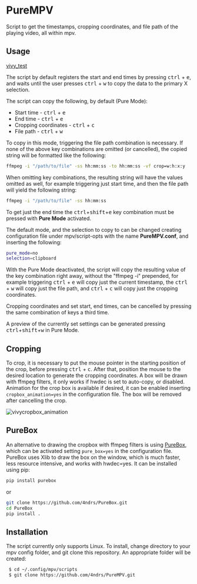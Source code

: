 # PureMPV

Script to get the timestamps, cropping coordinates, and file path of the playing video, all within mpv.

## Usage

[vivy_test](https://user-images.githubusercontent.com/31898900/186554920-6ae33c4a-e510-4109-87f4-17ec1f19ca51.webm)


The script by default registers the start and end times by pressing <kbd>ctrl</kbd> + <kbd>e</kbd>, and waits until the user presses <kbd>ctrl</kbd> + <kbd>w</kbd> to copy the data to the primary X selection.

The script can copy the following, by default (Pure Mode):

- Start time - <kbd>ctrl</kbd> + <kbd>e</kbd>
- End time - <kbd>ctrl</kbd> + <kbd>e</kbd>
- Cropping coordinates - <kbd>ctrl</kbd> + <kbd>c</kbd>
- File path - <kbd>ctrl</kbd> + <kbd>w</kbd>

To copy in this mode, triggering the file path combination is necessary. If none of the above key combinations are omitted (or cancelled), the copied string will be formatted like the following:
```bash
ffmpeg -i "/path/to/file" -ss hh:mm:ss -to hh:mm:ss -vf crop=w:h:x:y
```
When omitting key combinations, the resulting string will have the values omitted as well, for example triggering just start time, and then the file path will yield the following string:
```bash
ffmpeg -i "/path/to/file" -ss hh:mm:ss
```

To get just the end time the <kbd>ctrl</kbd>+<kbd>shift</kbd>+<kbd>e</kbd> key combination must be pressed with **Pure Mode** activated.

The default mode, and the selection to copy to can be changed creating configuration file under mpv/script-opts with the name **PureMPV.conf**, and inserting the following:
```bash
pure_mode=no
selection=clipboard
```
With the Pure Mode deactivated, the script will copy the resulting value of the key combination right away, without the "ffmpeg -i" prepended, for example triggering <kbd>ctrl</kbd> + <kbd>e</kbd> will copy just the current timestamp, the <kbd>ctrl</kbd> + <kbd>w</kbd> will copy just the file path, and <kbd>ctrl</kbd> + <kbd>c</kbd> will copy just the cropping coordinates.

Cropping coordinates and set start, end times, can be cancelled by pressing the same combination of keys a third time.

A preview of the currently set settings can be generated pressing <kbd>ctrl</kbd>+<kbd>shift</kbd>+<kbd>w</kbd> in Pure Mode.

## Cropping
To crop, it is necessary to put the mouse pointer in the starting position of the crop, before pressing <kbd>ctrl</kbd> + <kbd>c</kbd>. After that, position the mouse to the desired location to generate the cropping coordinates. A box will be drawn with ffmpeg filters, it only works if hwdec is set to auto-copy, or disabled. Animation for the crop box is available if desired, it can be enabled inserting ```cropbox_animation=yes``` in the configuration file. The box will be removed after cancelling the crop.

![vivycropbox_animation](https://user-images.githubusercontent.com/31898900/185887111-207cfa6b-610f-4952-a07e-58adafe7a3f9.gif)

## PureBox
An alternative to drawing the cropbox with ffmpeg filters is using [PureBox](https://github.com/4ndrs/PureBox), which can be activated setting ```pure_box=yes``` in the configuration file. PureBox uses Xlib to draw the box on the window, which is much faster, less resource intensive, and works with hwdec=yes. It can be installed using pip:
```bash
pip install purebox
```
or
```bash
git clone https://github.com/4ndrs/PureBox.git
cd PureBox
pip install .
```

## Installation
The script currently only supports Linux. To install, change directory to your mpv config folder, and git clone this repository. An appropriate folder will be created:
```bash
 $ cd ~/.config/mpv/scripts
 $ git clone https://github.com/4ndrs/PureMPV.git
```

